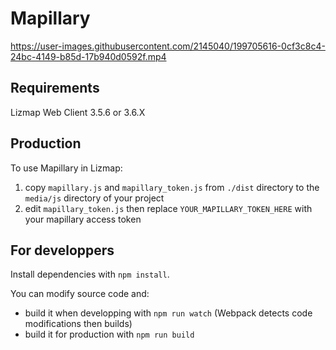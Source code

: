 # Mapillary

https://user-images.githubusercontent.com/2145040/199705616-0cf3c8c4-24bc-4149-b85d-17b940d0592f.mp4

## Requirements

Lizmap Web Client 3.5.6 or 3.6.X

## Production

To use Mapillary in Lizmap:
1. copy `mapillary.js` and `mapillary_token.js` from `./dist` directory to the `media/js` directory of your project
2. edit `mapillary_token.js` then replace `YOUR_MAPILLARY_TOKEN_HERE` with your mapillary access token

## For developpers

Install dependencies with `npm install`.

You can modify source code and:
- build it when developping with `npm run watch` (Webpack detects code modifications then builds)
- build it for production with `npm run build`

